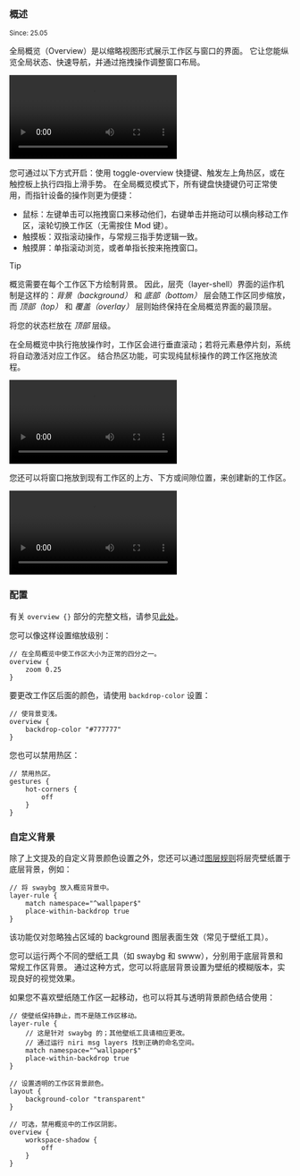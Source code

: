 ### 概述

<sup>Since: 25.05</sup>

全局概览（Overview）是以缩略视图形式展示工作区与窗口的界面。
它让您能纵览全局状态、快速导航，并通过拖拽操作调整窗口布局。

<video controls src="https://github.com/user-attachments/assets/379a5d1f-acdb-4c11-b36c-e85fd91f0995">

https://github.com/user-attachments/assets/379a5d1f-acdb-4c11-b36c-e85fd91f0995

</video>

您可通过以下方式开启：使用 toggle-overview 快捷键、触发左上角热区，或在触控板上执行四指上滑手势。
在全局概览模式下，所有键盘快捷键仍可正常使用，而指针设备的操作则更为便捷：

- 鼠标：左键单击可以拖拽窗口来移动他们，右键单击并拖动可以横向移动工作区，滚轮切换工作区（无需按住 Mod 键）。
- 触摸板：双指滚动操作，与常规三指手势逻辑一致。
- 触摸屏：单指滚动浏览，或者单指长按来拖拽窗口。

> [!TIP]
> 概览需要在每个工作区下方绘制背景。
> 因此，层壳（layer-shell）界面的运作机制是这样的：*背景（background）* 和 *底部（bottom）* 层会随工作区同步缩放，而 *顶部（top）* 和 *覆盖（overlay）* 层则始终保持在全局概览界面的最顶层。
>
> 将您的状态栏放在 *顶部* 层级。

在全局概览中执行拖放操作时，工作区会进行垂直滚动；若将元素悬停片刻，系统将自动激活对应工作区。
结合热区功能，可实现纯鼠标操作的跨工作区拖放流程。

<video controls src="https://github.com/user-attachments/assets/5f09c5b7-ff40-462b-8b9c-f1b8073a2cbb">

https://github.com/user-attachments/assets/5f09c5b7-ff40-462b-8b9c-f1b8073a2cbb

</video>

您还可以将窗口拖放到现有工作区的上方、下方或间隙位置，来创建新的工作区。

<video controls src="https://github.com/user-attachments/assets/b76d5349-aa20-4889-ab90-0a51554c789d">

https://github.com/user-attachments/assets/b76d5349-aa20-4889-ab90-0a51554c789d

</video>

### 配置

有关 `overview {}` 部分的完整文档，请参见[此处](./Configuration:-Miscellaneous.md#overview)。

您可以像这样设置缩放级别：

```kdl
// 在全局概览中使工作区大小为正常的四分之一。
overview {
    zoom 0.25
}
```

要更改工作区后面的颜色，请使用 `backdrop-color` 设置：

```kdl
// 使背景变浅。
overview {
    backdrop-color "#777777"
}
```

您也可以禁用热区：

```kdl
// 禁用热区。
gestures {
    hot-corners {
        off
    }
}
```

### 自定义背景

除了上文提及的自定义背景颜色设置之外，您还可以通过[图层规则](./Configuration:-Layer-Rules.md#place-within-backdrop)将层壳壁纸置于底层背景，例如：

```kdl
// 将 swaybg 放入概览背景中。
layer-rule {
    match namespace="^wallpaper$"
    place-within-backdrop true
}
```

该功能仅对忽略独占区域的 background 图层表面生效（常见于壁纸工具）。

您可以运行两个不同的壁纸工具（如 swaybg 和 swww），分别用于底层背景和常规工作区背景。
通过这种方式，您可以将底层背景设置为壁纸的模糊版本，实现良好的视觉效果。

如果您不喜欢壁纸随工作区一起移动，也可以将其与透明背景颜色结合使用：

```kdl
// 使壁纸保持静止，而不是随工作区移动。
layer-rule {
    // 这是针对 swaybg 的；其他壁纸工具请相应更改。
    // 通过运行 niri msg layers 找到正确的命名空间。
    match namespace="^wallpaper$"
    place-within-backdrop true
}

// 设置透明的工作区背景颜色。
layout {
    background-color "transparent"
}

// 可选，禁用概览中的工作区阴影。
overview {
    workspace-shadow {
        off
    }
}
```
